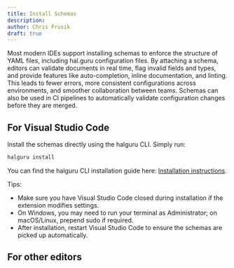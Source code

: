 ```yaml
---
title: Install Schemas
description:
author: Chris Prusik
draft: true
---
```


Most modern IDEs support installing schemas to enforce the structure of YAML files, including hal.guru configuration files. By attaching a schema, editors can validate documents in real time, flag invalid fields and types, and provide features like auto-completion, inline documentation, and linting. This leads to fewer errors, more consistent configurations across environments, and smoother collaboration between teams. Schemas can also be used in CI pipelines to automatically validate configuration changes before they are merged.

## For Visual Studio Code

Install the schemas directly using the halguru CLI. Simply run:
```bash
halguru install
```

<!-- halguru install --locally -->
You can find the halguru CLI installation guide here: [Installation instructions](../installation/index.md).

Tips:

- Make sure you have Visual Studio Code closed during installation if the extension modifies settings.
- On Windows, you may need to run your terminal as Administrator; on macOS/Linux, prepend sudo if required.
- After installation, restart Visual Studio Code to ensure the schemas are picked up automatically.

## For other editors
